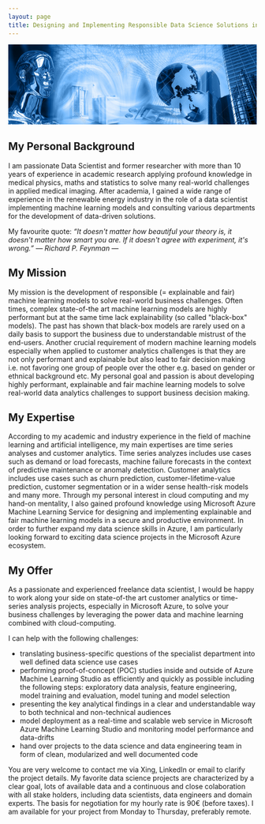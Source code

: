 ```yaml
---
layout: page
title: Designing and Implementing Responsible Data Science Solutions in Microsoft Azure with Special Focus on Customer Analytics and Time Series Forecasting
---
```

![screenshot](images/artificial_intelligence.png)


## My Personal Background
I am passionate Data Scientist and former researcher with more than 10 years of experience in academic research applying profound knowledge in medical physics, maths and statistics to solve many real-world challenges in applied medical imaging. After academia, I gained a wide range of experience in the renewable energy industry in the role of a data scientist implementing machine learning models and consulting various departments for the development of data-driven solutions.

My favourite quote:
*“It doesn't matter how beautiful your theory is, it doesn't matter how smart you are. If it doesn't agree with experiment, it's wrong.” ― Richard P. Feynman ―*
## My Mission
My mission is the development of responsible (= explainable and fair) machine learning models to solve real-world business challenges. Often times, complex state-of-the art machine learning models are highly performant but at the same time lack explainability (so called "black-box" models). The past has shown that black-box models are rarely used on a daily basis to support the business due to understandable mistrust of the end-users. Another crucial requirement of modern machine learning models especially when applied to customer analytics challenges is that they are not only performant and explainable but also lead to fair decision making i.e. not favoring one group of people over the other e.g. based on gender or ethnical background etc. My personal goal and passion is about developing highly performant, explainable and fair machine learning models to solve real-world data analytics challenges to support business decision making.
## My Expertise
According to my academic and industry experience in the field of machine learning and artificial intelligence, my main expertises are time series analyses and customer analytics. Time series analyzes includes use cases such as demand or load forecasts, machine failure forecasts in the context of predictive maintenance or anomaly detection. Customer analytics includes use cases such as churn prediction, customer-lifetime-value prediction, customer segmentation or in a wider sense health-risk models and many more. 
Through my personal interest in cloud computing and my hand-on mentality, I also gained profound knowledge using Microsoft Azure Machine Learning Service for designing and implementing explainable and fair machine learning models in a secure and productive environment. In order to further expand my data science skills in Azure, I am particularly looking forward to exciting data science projects in the Microsoft Azure ecosystem.
## My Offer
As a passionate and experienced freelance data scientist, I would be happy to work along your side on state-of-the art customer analytics or time-series analysis projects, especially in Microsoft Azure, to solve your business challenges by leveraging the power data and machine learning combined with cloud-computing.

I can help with the following challenges:
- translating business-specific questions of the specialist department into well defined data science use cases
- performing proof-of-concept (POC) studies inside and outside of Azure Machine Learning Studio as efficiently and quickly as possible including the following steps: exploratory data analysis, feature engineering, model training and evaluation, model tuning and model selection
- presenting the key analytical findings in a clear and understandable way to both technical and non-technical audiences 
- model deployment as a real-time and scalable web service in Microsoft Azure Machine Learning Studio and monitoring model performance and data-drifts 
- hand over projects to the data science and data engineering team in form of clean, modularized and well documented code

You are very welcome to contact me via Xing, LinkedIn or email to clarify the project details. My favorite data science projects are characterized by a clear goal, lots of available data and a continuous and close colaboration with all stake holders, including data scientists, data engineers and domain experts. The basis for negotiation for my hourly rate is 90€ (before taxes). I am available for your project from Monday to Thursday, preferably remote.
